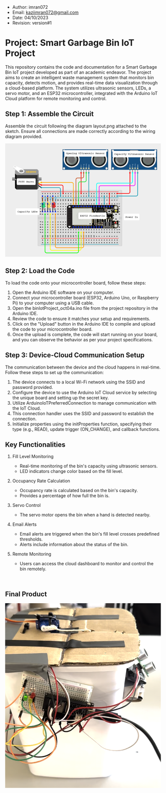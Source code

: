 - Author: imran072
- Email: kaziimran072@gmail.com
- Date: 04/10/2023
- Revision: version#1


# Project: Smart Garbage Bin IoT Project

This repository contains the code and documentation for a Smart Garbage Bin IoT project developed as part of an academic endeavor. The project aims to create an intelligent waste management system that monitors bin capacity, detects motion, and provides real-time data visualization through a cloud-based platform. The system utilizes ultrasonic sensors, LEDs, a servo motor, and an ESP32 microcontroller, integrated with the Arduino IoT Cloud platform for remote monitoring and control.

## Step 1: Assemble the Circuit

Assemble the circuit following the diagram layout.png attached to the sketch. Ensure all connections are made correctly according to the wiring diagram provided.

![smartbin project layout](layout.png)

## Step 2: Load the Code

To load the code onto your microcontroller board, follow these steps:

1. Open the Arduino IDE software on your computer.
2. Connect your microcontroller board (ESP32, Arduino Uno, or Raspberry Pi) to your computer using a USB cable.
3. Open the binIotProject_oct04a.ino file from the project repository in the Arduino IDE.
4. Review the code to ensure it matches your setup and requirements.
5. Click on the "Upload" button in the Arduino IDE to compile and upload the code to your microcontroller board.
6. Once the upload is complete, the code will start running on your board, and you can observe the behavior as per your project specifications.

## Step 3: Device-Cloud Communication Setup

The communication between the device and the cloud happens in real-time. Follow these steps to set up the communication:

1. The device connects to a local Wi-Fi network using the SSID and password provided.
2. Configure the device to use the Arduino IoT Cloud service by selecting the unique board and setting up the secret key.
3. Utilize ArduinoIoTPreferredConnection to manage communication with the IoT Cloud.
4. This connection handler uses the SSID and password to establish the connection.
5. Initialize properties using the initProperties function, specifying their type (e.g., READ), update trigger (ON_CHANGE), and callback functions.

## Key Functionalities
1. Fill Level Monitoring​
    * Real-time monitoring of the bin's capacity using ultrasonic sensors.​
    * LED indicators change color based on the fill level.​

2. Occupancy Rate Calculation​
    * Occupancy rate is calculated based on the bin's capacity.​
    * Provides a percentage of how full the bin is.​

3. Servo Control​
    * The servo motor opens the bin when a hand is detected nearby.​

4. Email Alerts​
    * Email alerts are triggered when the bin's fill level crosses predefined thresholds.​
    * Alerts include information about the status of the bin.​

5. Remote Monitoring​
    * Users can access the cloud dashboard to monitor and control the bin remotely.​

​
## Final Product

![smartbin project](image.png)